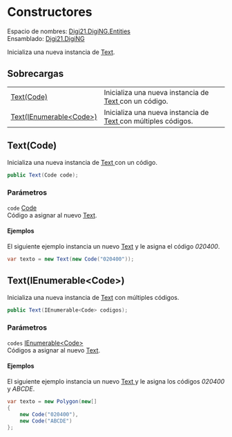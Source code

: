 # Constructores

Espacio de nombres: [Digi21.DigiNG.Entities](../../)  
Ensamblado: [Digi21.DigiNG](../../../)

Inicializa una nueva instancia de [Text](./).

## Sobrecargas

|  |  |
| :--- | :--- |
| [Text\(Code\)](constructores.md#text-code) | Inicializa una nueva instancia de [Text](./)[ ](../complex/)con un código. |
| [Text\(IEnumerable&lt;Code&gt;\)](constructores.md#text-ienumerable-less-than-code-greater-than) | Inicializa una nueva instancia de [Text](./)[ ](../complex/)con múltiples códigos. |

## Text\(Code\)

Inicializa una nueva instancia de [Text](./)[ ](../complex/)con un código.

```csharp
public Text(Code code);
```

### Parámetros

`code` [Code](../code/)  
Código a asignar al nuevo [Text](./).

#### Ejemplos

El siguiente ejemplo instancia un nuevo [Text](./) y le asigna el código _020400_.

```csharp
var texto = new Text(new Code("020400"));
```

## Text\(IEnumerable&lt;Code&gt;\)

Inicializa una nueva instancia de [Text](./) con múltiples códigos.

```csharp
public Text(IEnumerable<Code> codigos);
```

### Parámetros

`codes` [IEnumerable&lt;Code&gt;](https://docs.microsoft.com/en-us/dotnet/api/system.collections.generic.ienumerable-1?view=net-5.0)  
Códigos a asignar al nuevo [Text](./).

#### Ejemplos

El siguiente ejemplo instancia un nuevo [Text](./)[ ](../complex/)y le asigna los códigos _020400_ y _ABCDE_.

```csharp
var texto = new Polygon(new[]
{
    new Code("020400"),
    new Code("ABCDE")
};
```

## 

